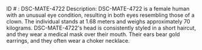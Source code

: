 ID # : DSC-MATE-4722
Description: DSC-MATE-4722 is a female human with an unusual eye condition, resulting in both eyes resembling those of a clown. The individual stands at 1.68 meters and weighs approximately 70 kilograms. DSC-MATE-4722's head is consistently styled in a short haircut, and they wear a medical mask over their mouth. Their ears bear gold earrings, and they often wear a choker necklace.
